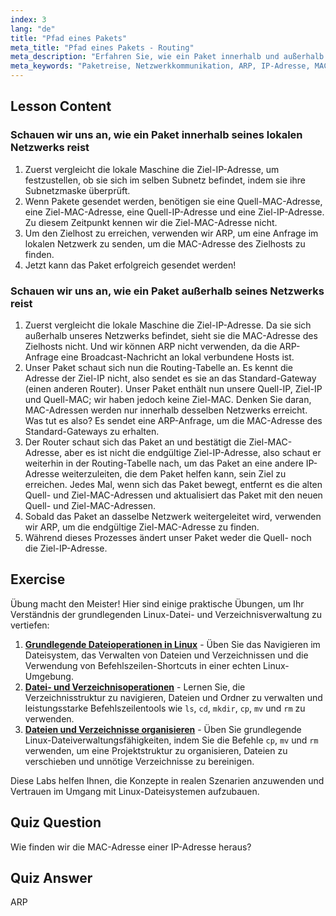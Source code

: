 ```yaml
---
index: 3
lang: "de"
title: "Pfad eines Pakets"
meta_title: "Pfad eines Pakets - Routing"
meta_description: "Erfahren Sie, wie ein Paket innerhalb und außerhalb eines Netzwerks reist. Verstehen Sie IP, MAC, ARP und Routing-Tabellen für die Netzwerkkommunikation. Beginnen Sie Ihre Linux-Netzwerkreise!"
meta_keywords: "Paketreise, Netzwerkkommunikation, ARP, IP-Adresse, MAC-Adresse, Routing-Tabelle, Linux-Netzwerk, Anfängerleitfaden"
---
```


## Lesson Content

### Schauen wir uns an, wie ein Paket innerhalb seines lokalen Netzwerks reist

1. Zuerst vergleicht die lokale Maschine die Ziel-IP-Adresse, um festzustellen, ob sie sich im selben Subnetz befindet, indem sie ihre Subnetzmaske überprüft.
2. Wenn Pakete gesendet werden, benötigen sie eine Quell-MAC-Adresse, eine Ziel-MAC-Adresse, eine Quell-IP-Adresse und eine Ziel-IP-Adresse. Zu diesem Zeitpunkt kennen wir die Ziel-MAC-Adresse nicht.
3. Um den Zielhost zu erreichen, verwenden wir ARP, um eine Anfrage im lokalen Netzwerk zu senden, um die MAC-Adresse des Zielhosts zu finden.
4. Jetzt kann das Paket erfolgreich gesendet werden!

### Schauen wir uns an, wie ein Paket außerhalb seines Netzwerks reist

1. Zuerst vergleicht die lokale Maschine die Ziel-IP-Adresse. Da sie sich außerhalb unseres Netzwerks befindet, sieht sie die MAC-Adresse des Zielhosts nicht. Und wir können ARP nicht verwenden, da die ARP-Anfrage eine Broadcast-Nachricht an lokal verbundene Hosts ist.
2. Unser Paket schaut sich nun die Routing-Tabelle an. Es kennt die Adresse der Ziel-IP nicht, also sendet es sie an das Standard-Gateway (einen anderen Router). Unser Paket enthält nun unsere Quell-IP, Ziel-IP und Quell-MAC; wir haben jedoch keine Ziel-MAC. Denken Sie daran, MAC-Adressen werden nur innerhalb desselben Netzwerks erreicht. Was tut es also? Es sendet eine ARP-Anfrage, um die MAC-Adresse des Standard-Gateways zu erhalten.
3. Der Router schaut sich das Paket an und bestätigt die Ziel-MAC-Adresse, aber es ist nicht die endgültige Ziel-IP-Adresse, also schaut er weiterhin in der Routing-Tabelle nach, um das Paket an eine andere IP-Adresse weiterzuleiten, die dem Paket helfen kann, sein Ziel zu erreichen. Jedes Mal, wenn sich das Paket bewegt, entfernt es die alten Quell- und Ziel-MAC-Adressen und aktualisiert das Paket mit den neuen Quell- und Ziel-MAC-Adressen.
4. Sobald das Paket an dasselbe Netzwerk weitergeleitet wird, verwenden wir ARP, um die endgültige Ziel-MAC-Adresse zu finden.
5. Während dieses Prozesses ändert unser Paket weder die Quell- noch die Ziel-IP-Adresse.

## Exercise

Übung macht den Meister! Hier sind einige praktische Übungen, um Ihr Verständnis der grundlegenden Linux-Datei- und Verzeichnisverwaltung zu vertiefen:

1. **[Grundlegende Dateioperationen in Linux](https://labex.io/de/labs/linux-basic-file-operations-in-linux-18001)** - Üben Sie das Navigieren im Dateisystem, das Verwalten von Dateien und Verzeichnissen und die Verwendung von Befehlszeilen-Shortcuts in einer echten Linux-Umgebung.
2. **[Datei- und Verzeichnisoperationen](https://labex.io/de/labs/linux-file-and-directory-operations-17997)** - Lernen Sie, die Verzeichnisstruktur zu navigieren, Dateien und Ordner zu verwalten und leistungsstarke Befehlszeilentools wie `ls`, `cd`, `mkdir`, `cp`, `mv` und `rm` zu verwenden.
3. **[Dateien und Verzeichnisse organisieren](https://labex.io/de/labs/linux-organizing-files-and-directories-387877)** - Üben Sie grundlegende Linux-Dateiverwaltungsfähigkeiten, indem Sie die Befehle `cp`, `mv` und `rm` verwenden, um eine Projektstruktur zu organisieren, Dateien zu verschieben und unnötige Verzeichnisse zu bereinigen.

Diese Labs helfen Ihnen, die Konzepte in realen Szenarien anzuwenden und Vertrauen im Umgang mit Linux-Dateisystemen aufzubauen.

## Quiz Question

Wie finden wir die MAC-Adresse einer IP-Adresse heraus?

## Quiz Answer

ARP
